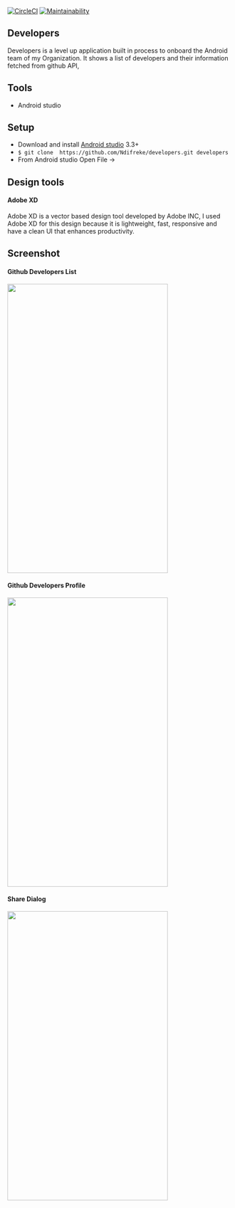 [![CircleCI](https://circleci.com/gh/Ndifreke/developers/tree/develop.svg?style=svg)](https://circleci.com/gh/Ndifreke/developers/tree/develop)
[![Maintainability](https://api.codeclimate.com/v1/badges/001155f31a02dbd342a5/maintainability)](https://codeclimate.com/github/Ndifreke/developers/maintainability)
## Developers

Developers is a level up application built in process to onboard the Android team of my 
Organization. It shows a list of developers and their information fetched from github API, 
## Tools
- Android studio
## Setup

- Download and install [Android studio](https://developer.android.com/studio) 3.3+
- ```$ git clone  https://github.com/Ndifreke/developers.git developers```
- From Android studio Open File -> <path-to-developers> 

## Design tools

#### Adobe XD
Adobe XD is a vector based design tool developed by Adobe INC, I used Adobe XD for this
design because it is lightweight, fast, responsive and have a clean UI that enhances productivity.

## Screenshot
#### Github Developers List
<img width="360" height="650" src="https://user-images.githubusercontent.com/12186332/57527643-1c2b5a00-7328-11e9-85cf-22d301758a5f.png">

#### Github Developers Profile
<img width="360" height="650" src="https://user-images.githubusercontent.com/12186332/57527644-1cc3f080-7328-11e9-889a-ea98e46e69f9.png">

#### Share Dialog
<img width="360" height="650" src="https://user-images.githubusercontent.com/12186332/57527645-1d5c8700-7328-11e9-85dc-c50a3b08bf56.png">
